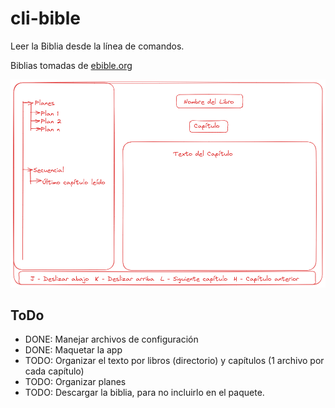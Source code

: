 # cli-bible

Leer la Biblia desde la línea de comandos.

Biblias tomadas de [ebible.org](https://ebible.org/find/)

![Bosquejo de la app](bosquejo.png)

## ToDo

- DONE: Manejar archivos de configuración
- DONE: Maquetar la app
- TODO: Organizar el texto por libros (directorio) y capítulos (1 archivo por
  cada capítulo)
- TODO: Organizar planes
- TODO: Descargar la biblia, para no incluirlo en el paquete.
